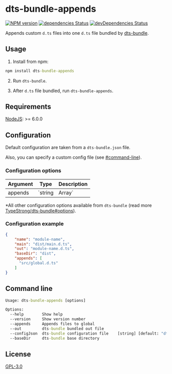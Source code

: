 # dts-bundle-appends 
[![NPM version](http://img.shields.io/npm/v/dts-bundle-appends.svg)](https://www.npmjs.com/package/dts-bundle-appends) [![dependencies Status](https://david-dm.org/quatrocode/dts-bundle-appends/status.svg)](https://david-dm.org/quatrocode/dts-bundle-appends) [![devDependencies Status](https://david-dm.org/quatrocode/dts-bundle-appends/dev-status.svg)](https://david-dm.org/quatrocode/dts-bundle-appends?type=dev)

Appends custom `d.ts` files into one `d.ts` file bundled by [dts-bundle](https://github.com/TypeStrong/dts-bundle). 

## Usage
1) Install from npm:
```cmd
npm install dts-bundle-appends
```
2) Run `dts-bundle`.

3) After `d.ts` file bundled, run `dts-bundle-appends`.

## Requirements
[NodeJS](https://nodejs.org/): >= 6.0.0 

## Configuration
Default configuration are taken from a `dts-bundle.json` file.

Also, you can specify a custom config file (see [#command-line](#command-line)).

### Configuration options
| Argument     | Type                           | Description                                                                                                                                                          |
|--------------|--------------------------------|----------------------------------------------------------------------------------------------------------------------------------------------------------------------|
| appends      | `string | Array<string>`       | Specifies a list of glob patterns that match `d.ts` files to be appended in bundled `d.ts` file. Read more about [globs](https://github.com/isaacs/node-glob#glob-primer). |

*All other configuration options available from `dts-bundle` (read more [TypeStrong/dts-bundle#options](https://github.com/TypeStrong/dts-bundle#options)).


### Configuration example
```json
{
    "name": "module-name",
    "main": "dist/main.d.ts",
    "out": "module-name.d.ts",
    "baseDir": "dist",
    "appends": [
      "src/global.d.ts"
    ]
}
```

## Command line
```cmd
Usage: dts-bundle-appends [options]

Options:
  --help        Show help                                                    [boolean]
  --version     Show version number                                          [boolean]
  --appends     Appends files to global                                       [string]
  --out         dts-bundle bundled out file                                   [string]
  --configJson  dts-bundle configuration file    [string] [default: "dts-bundle.json"]
  --baseDir     dts-bundle base directory                                     [string]
  ```

## License
[GPL-3.0](LICENSE)
